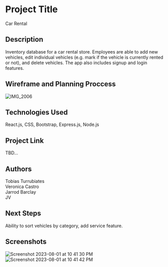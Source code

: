 # Project Title

Car Rental

## Description

Inventory database for a car rental store. Employees are able to add new vehicles, edit individual vehicles (e.g. mark if the vehicle is currently rented or not), and delete vehicles. The app also includes signup and login features.  

## Wireframe and Planning Proccess

![IMG_2006](https://github.com/jbarcs92/car-rental/assets/136091762/33889a73-fdf2-4068-8444-0e03129679a9) 



## Technologies Used

React.js, CSS, Bootstrap, Express.js, Node.js

## Project Link

TBD...

## Authors


Tobias Turrubiates <br>
Veronica Castro <br>
Jarrod Barclay <br>
JV

## Next Steps

Ability to sort vehicles by category, add service feature.

## Screenshots
![Screenshot 2023-08-01 at 10 41 30 PM](https://github.com/jbarcs92/car-rental/assets/133605045/1944e45e-fa27-4984-9342-043c10828a53)
![Screenshot 2023-08-01 at 10 41 42 PM](https://github.com/jbarcs92/car-rental/assets/133605045/f39dd903-fa20-43d2-9999-4bcd760e2086)

